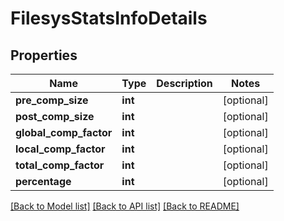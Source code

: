 # FilesysStatsInfoDetails

## Properties
Name | Type | Description | Notes
------------ | ------------- | ------------- | -------------
**pre_comp_size** | **int** |  | [optional] 
**post_comp_size** | **int** |  | [optional] 
**global_comp_factor** | **int** |  | [optional] 
**local_comp_factor** | **int** |  | [optional] 
**total_comp_factor** | **int** |  | [optional] 
**percentage** | **int** |  | [optional] 

[[Back to Model list]](../README.md#documentation-for-models) [[Back to API list]](../README.md#documentation-for-api-endpoints) [[Back to README]](../README.md)


